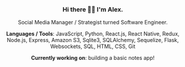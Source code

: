 <center>

### Hi there 👋🏻 I'm Alex.

Social Media Manager / Strategist turned Software Engineer.

**Languages / Tools**: JavaScript, Python, React.js, React Native, Redux, Node.js, Express, Amazon S3, Sqlite3, SQLAlchemy, Sequelize, Flask, Websockets, SQL, HTML, CSS, Git

**Currently working on**: building a basic notes app!

<!--
**alexandratai/alexandratai** is a ✨ _special_ ✨ repository because its `README.md` (this file) appears on your GitHub profile.

Here are some ideas to get you started:

- 🔭 I’m currently working on ...
- 🌱 I’m currently learning ...
- 👯 I’m looking to collaborate on ...
- 🤔 I’m looking for help with ...
- 💬 Ask me about ...
- 📫 How to reach me: ...
- 😄 Pronouns: ...
- ⚡ Fun fact: ...
-->

</center>
